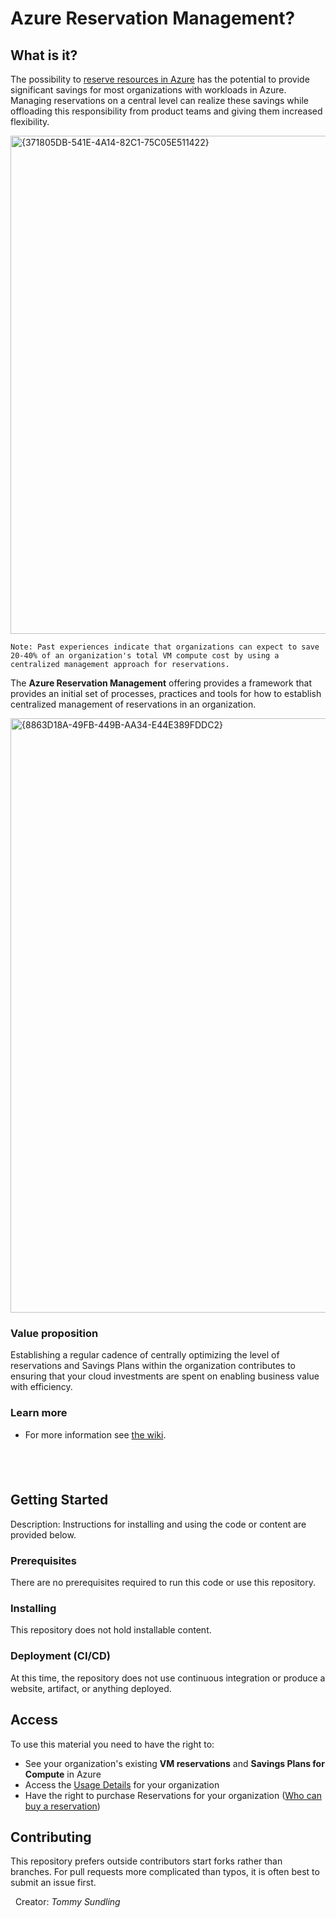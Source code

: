 
# Azure Reservation Management?

## What is it?

The possibility to [reserve resources in Azure](https://docs.microsoft.com/en-us/azure/cost-management-billing/reservations/save-compute-costs-reservations) has the potential to provide significant savings for most organizations with workloads in Azure. Managing reservations on a central level can realize these savings while offloading this responsibility from product teams and giving them increased flexibility.

<img width="1459" height="797" alt="{371805DB-541E-4A14-82C1-75C05E511422}" src="https://github.com/user-attachments/assets/8e93c925-44be-4015-9d28-a6b159669511" />


`
Note: Past experiences indicate that organizations can expect to save 20-40% of an organization's total VM compute cost by using a centralized management approach for reservations.
`

The **Azure Reservation Management** offering provides a framework that provides an initial set of processes, practices and tools for how to establish centralized management of reservations in an organization.

<img width="1305" height="951" alt="{8863D18A-49FB-449B-AA34-E44E389FDDC2}" src="https://github.com/user-attachments/assets/00e62b60-7aaf-493d-89de-12530d1c9b1c" />

### Value proposition

Establishing a regular cadence of centrally optimizing the level of reservations and Savings Plans within the organization contributes to ensuring that your cloud investments are spent on enabling business value with efficiency.

### Learn more

- For more information see [the wiki](/docs/home.md).

&nbsp;
-----------------------------------------------------------------

## Getting Started

Description: Instructions for installing and using the code or content are provided below.

### Prerequisites

There are no prerequisites required to run this code or use this repository.

### Installing

This repository does not hold installable content.

### Deployment (CI/CD)

At this time, the repository does not use continuous integration or produce a website, artifact, or anything deployed.

## Access

To use this material you need to have the right to:

- See your organization's existing **VM reservations** and **Savings Plans for Compute** in Azure
- Access the [Usage Details](https://learn.microsoft.com/en-us/azure/cost-management-billing/understand/download-azure-daily-usage) for your organization
- Have the right to purchase Reservations for your organization ([Who can buy a reservation](https://learn.microsoft.com/en-us/azure/cost-management-billing/reservations/prepare-buy-reservation#who-can-buy-a-reservation))

## Contributing

This repository prefers outside contributors start forks rather than branches. For pull requests more complicated than typos, it is often best to submit an issue first.

&nbsp;
Creator: *Tommy Sundling*
